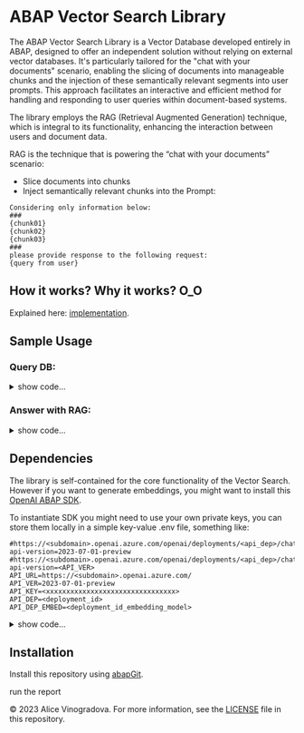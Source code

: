 # ABAP Vector Search Library

The ABAP Vector Search Library is a Vector Database developed entirely in ABAP, designed to offer an independent solution without relying on external vector databases. It's particularly tailored for the "chat with your documents" scenario, enabling the slicing of documents into manageable chunks and the injection of these semantically relevant segments into user prompts. This approach facilitates an interactive and efficient method for handling and responding to user queries within document-based systems.

The library employs the RAG (Retrieval Augmented Generation) technique, which is integral to its functionality, enhancing the interaction between users and document data.

RAG is the technique that is powering the “chat with your documents” scenario:
 - Slice documents into chunks
 - Inject semantically relevant chunks into the Prompt:
```code
Considering only information below:
###
{chunk01}
{chunk02}
{chunk03}
###
please provide response to the following request: 
{query from user}
```

## How it works? Why it works? O_O
Explained here: [implementation](implementation.md).

## Sample Usage

### Query DB:
<details>
<summary>show code...</summary>

```ABAP
    DATA(lo_lib) = zcl_vdb_002_lib=>new( ). "instantiate library

    DATA(ls_v) = lo_lib->read_vector( id ). "read vector from DB by its GUID
    DATA(lt_q) = lo_lib->query( ls_v-q1b ). "query DB with the quantized 1536-dimensional vector

    cl_demo_output=>display( lt_q ). "observe ranked result
```
</details>

### Answer with RAG:
<details>
<summary>show code...</summary>

```abap
    DATA(lo_e) = zcl_vdb_002_embedding_full=>new( ). "using https://github.com/microsoft/aisdkforsapabap

    DATA(lv_text) = 'Answer to the Ultimate Question of Life, the Universe, and Everything'.

* Embed and save text, retrieve ID
    DATA(lv_id_q) = lo_e->embed_and_save( lv_text )-id.
    COMMIT WORK AND WAIT.

* Generate an answer as vector
    DATA(lx_a) = lo_e->answer( lv_text ).
*--------------------------------------------------------------------*
    DATA(lo_lib) = zcl_vdb_002_lib=>new( ).
    DATA(lt_q) = lo_lib->query_by_id( lv_id_q ). "get chunks semantically close to the question
* Query for answers
    DATA(lt_a) = lo_lib->query( lx_a ).          "get chunks semantically close to the "modelled answer"

* Combine, sort, and remove duplicates from query results
    DATA(lt_all) = lt_q.
    APPEND LINES OF lt_a TO lt_all.
    SORT lt_all BY id.
    DELETE ADJACENT DUPLICATES FROM lt_all.

* Prepare for RAG (Retrieve and Generate) method
    DATA: lv_prompt TYPE string.
    DATA: lt_used TYPE zcl_vdb_002_lib=>tt_vector.

* Execute RAG with text and combined results, get prompt and used vectors
    DATA(lv_rag_answer) = lo_e->rag(
                            EXPORTING iv_ = lv_text
                                      it_ = lt_all
                            IMPORTING ev_prompt = lv_prompt
                                      et_used   = lt_used
    ).

    cl_demo_output=>write( lv_rag_answer ). "observe RAG answer
    cl_demo_output=>write( lv_prompt ).     "check out the resulting prompt
    cl_demo_output=>display(  ).
```

</details>

## Dependencies

The library is self-contained for the core functionality of the Vector Search.
However if you want to generate embeddings, you might want to install this [OpenAI ABAP SDK](https://github.com/microsoft/aisdkforsapabap).

To instantiate SDK you might need to use your own private keys, you can store them locally in a simple key-value .env file, something like:

```.env
#https://<subdomain>.openai.azure.com/openai/deployments/<api_dep>/chat/completions?api-version=2023-07-01-preview
#https://<subdomain>.openai.azure.com/openai/deployments/<api_dep>/chat/completions?api-version=<API_VER>
API_URL=https://<subdomain>.openai.azure.com/
API_VER=2023-07-01-preview
API_KEY=<xxxxxxxxxxxxxxxxxxxxxxxxxxxxxxxx>
API_DEP=<deployment_id>
API_DEP_EMBED=<deployment_id_embedding_model>
```

<details>
<summary>show code...</summary>

```ABAP
    DATA(lo_) = zcl_vdb_000_dotenv=>new( lv_path ).
    DATA(lv_api_key) = cut->v( 'API_KEY' ).

    data(ls_) = VALUE ts_env(
      api_url       = lo_->v( k = 'API_URL' )
      api_ver       = lo_->v( k = 'API_VER' )
      api_key       = lo_->v( k = 'API_KEY' )
      api_dep       = lo_->v( k = 'API_DEP' )
      api_dep_embed = lo_->v( k = 'API_DEP_EMBED' )
    ).

```

</details>

## Installation

Install this repository using [abapGit](https://github.com/abapGit/abapGit#abapgit).

run the report

© 2023 Alice Vinogradova. For more information, see the [LICENSE](LICENSE) file in this repository.

